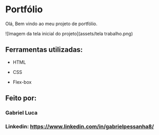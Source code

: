 # Portfólio 
Olá, Bem vindo ao meu projeto de portfólio.

![Imagem da tela inicial do projeto](assets/tela trabalho.png)

## Ferramentas utilizadas:

* HTML

* CSS

* Flex-box

## Feito por:

### Gabriel Luca 

### Linkedin: https://www.linkedin.com/in/gabrielpessanha8/


